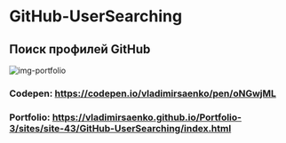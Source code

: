 # GitHub-UserSearching

## Поиск профилей GitHub

![img-portfolio](https://user-images.githubusercontent.com/56477695/145707722-5984d070-536e-4988-b9b9-3731e41c462a.jpg)

### Codepen: https://codepen.io/vladimirsaenko/pen/oNGwjML

### Portfolio: https://vladimirsaenko.github.io/Portfolio-3/sites/site-43/GitHub-UserSearching/index.html
